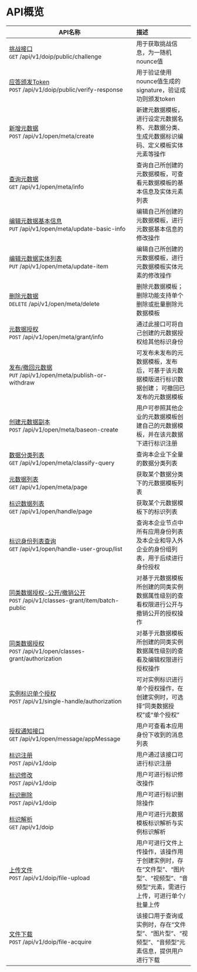 # API概览

| <div style="width: 330px;">API名称</div>        |      描述      |
| -------------------- | :----------- |
| [挑战接口](./challenge.md#挑战接口)  <div class="api-list-url">`GET`  /api/v1/doip/public/challenge </div>     | 用于获取挑战信息，为一随机nounce值 | 
| [应答颁发Token](./challenge.md#应答颁发Token)  <div class="api-list-url">`POST`  /api/v1/doip/public/verify-response </div>    |   用于验证使用nounce值生成的signature，验证成功则颁发token    |
| [新增元数据](./meta.md#新增元数据) <div class="api-list-url">`POST`  /api/v1/open/meta/create </div>  |   新建元数据模板，进行设定元数据名称、元数据分类、生成元数据标识编码、定义模板实体元素等操作    | 
| [查询元数据](./meta.md#查询元数据) <div class="api-list-url">`GET`  /api/v1/open/meta/info </div>  |   查询自己所创建的元数据模板，可查看元数据模板的基本信息及实体元素列表    | 
| [编辑元数据基本信息](./meta.md#编辑元数据基本信息) <div class="api-list-url">`PUT`  /api/v1/open/meta/update-basic-info </div>  |   编辑自己所创建的元数据模板，进行元数据基本信息的修改操作    | 
| [编辑元数据实体列表](./meta.md#编辑元数据实体列表) <div class="api-list-url">`PUT`  /api/v1/open/meta/update-item </div>  |   编辑自己所创建的元数据模板，进行元数据模板实体元素的修改操作    | 
| [删除元数据](./meta.md#删除元数据) <div class="api-list-url">`DELETE`  /api/v1/open/meta/delete </div>  |   删除元数据模板；删除功能支持单个删除或批量删除元数据模板    | 
| [元数据授权](./meta.md#元数据授权) <div class="api-list-url">`POST`  /api/v1/open/meta/grant/info </div>  |   通过此接口可将自己创建的元数据授权给其他标识身份    | 
| [发布/撤回元数据](./meta.md#发布-撤回元数据) <div class="api-list-url">`PUT`  /api/v1/open/meta/publish-or-withdraw </div>  |   可发布未发布的元数据模板，发布后，可基于该元数据模版进行标识数据创建； 可撤回已发布的元数据模板    | 
| [创建元数据副本](./meta.md#创建元数据副本) <div class="api-list-url">`POST`  /api/v1/open/meta/baseon-create </div>  |   用户可参照其他企业的元数据模板创建自己的元数据模板，并在该元数据下进行标识注册    | 
| [数据分类列表](./meta.md#数据分类列表) <div class="api-list-url">`GET`  /api/v1/open/meta/classify-query </div>  |   查询本企业下全量的数据分类列表    | 
| [元数据列表](./meta.md#元数据列表) <div class="api-list-url">`GET`  /api/v1/open/meta/page </div>  |   获取某个数据分类下的元数据模板列表    | 
| [标识数据列表](./meta.md#标识数据列表) <div class="api-list-url">`GET`  /api/v1/open/handle/page </div>  |   获取某个元数据模板下的标识列表    | 
| [标识身份列表查询](./data-auth.md#标识身份列表查询) <div class="api-list-url">`GET`  /api/v1/open/handle-user-group/list </div>  |   查询本企业节点中所有应用身份列表及本企业和导入外企业的身份组列表，用于后续进行身份授权    | 
| [同类数据授权-公开/撤销公开](./data-auth.md#同类数据授权-公开-撤销公开) <div class="api-list-url">`POST`  /api/v1/classes-grant/item/batch-public </div>  |   对基于元数据模板所创建的同类实例数据属性级别的查看权限进行公开与撤销公开的授权操作    | 
| [同类数据授权](./data-auth.md#同类数据授权) <div class="api-list-url">`POST`  /api/v1/open/classes-grant/authorization </div>  |   对基于元数据模板所创建的同类实例数据属性级别的查看及编辑权限进行授权操作    | 
| [实例标识单个授权](./data-auth.md#实例标识单个授权) <div class="api-list-url">`POST`  /api/v1/single-handle/authorization </div>  |   可对实例标识进行单个授权操作，在创建实例时，可选择“同类数据授权”或“单个授权”    | 
| [授权通知接口](./data-auth.md#授权通知接口) <div class="api-list-url">`GET`  /api/v1/open/message/appMessage </div>  |   用户可查看本应用身份下收到的消息列表   | 
| [标识注册](./handle.md#标识注册) <div class="api-list-url">`POST`  /api/v1/doip </div>  |   用户通过该接口可进行标识注册   | 
| [标识修改](./handle.md#标识修改) <div class="api-list-url">`POST`  /api/v1/doip </div>  |   用户可进行标识修改操作   | 
| [标识删除](./handle.md#标识删除) <div class="api-list-url">`POST`  /api/v1/doip </div>  |   用户可进行标识删除操作   | 
| [标识解析](./handle.md#标识解析) <div class="api-list-url">`GET`  /api/v1/doip </div>  |   用户可进行元数据模板标识解析与实例标识解析   | 
| [上传文件](./file.md#上传文件) <div class="api-list-url">`POST`  /api/v1/doip/file-upload </div>  |   用户可进行文件上传操作，该操作用于创建实例时，存在“文件型”、“图片型”、“视频型”、“音频型”元素，需进行上传，可进行单个/批量上传   | 
| [文件下载](./file.md#文件下载) <div class="api-list-url">`POST`  /api/v1/doip/file-acquire </div>  |   该接口用于查询或实例时，存在“文件型”、“图片型”、“视频型”、“音频型”元素信息，提供用户进行下载   |

